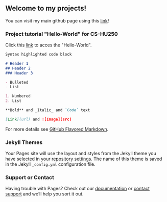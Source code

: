 ## Welcome to my projects!

You can visit my main github page using this [link](https://github.com/JorgeTejadaBSU)!

### Project tutorial "Hello-World" for CS-HU250
Click this [link](https://github.com/JorgeTejadaBSU/hello-world.git) to acces the "Hello-World".

```markdown
Syntax highlighted code block

# Header 1
## Header 2
### Header 3

- Bulleted
- List

1. Numbered
2. List

**Bold** and _Italic_ and `Code` text

[Link](url) and ![Image](src)
```

For more details see [GitHub Flavored Markdown](https://guides.github.com/features/mastering-markdown/).

### Jekyll Themes

Your Pages site will use the layout and styles from the Jekyll theme you have selected in your [repository settings](https://github.com/JorgeTejadaBSU/JorgeTejadaBSU.github.io/settings/pages). The name of this theme is saved in the Jekyll `_config.yml` configuration file.

### Support or Contact

Having trouble with Pages? Check out our [documentation](https://docs.github.com/categories/github-pages-basics/) or [contact support](https://support.github.com/contact) and we’ll help you sort it out.
